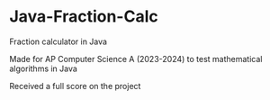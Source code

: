 # Java-Fraction-Calc
Fraction calculator in Java

Made for AP Computer Science A (2023-2024) to test mathematical algorithms in Java

Received a full score on the project
